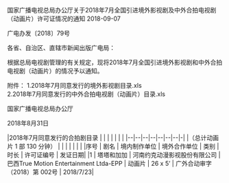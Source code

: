 国家广播电视总局办公厅关于2018年7月全国引进境外影视剧及中外合拍电视剧 （动画片）许可证情况的通知
2018-09-07    

广电办发〔2018〕79号  

各省、自治区、直辖市新闻出版广电局：  

根据总局电视剧管理的有关规定，现将2018年7月全国引进境外影视剧和中外合拍电视剧（动画片）的情况予以通知。  

附件：
1.2018年7月同意发行的境外影视剧目录.xls  
2.2018年7月同意发行的中外合拍电视剧（动画片）目录.xls  

 
国家广播电视总局办公厅

2018年8月31日 







|2018年7月同意发行的合拍剧目录 |  |  |  |  |  |  | 
|--|--|--|--|--|--|--|-|
|（总计动画片 1 部 130 分钟） |  |  |  |  |  |  | 
|序号 | 剧名 | 境内制作单位 | 境外合作单位 | 类别 | 时长 | 许可证编号 | 发证日期|
|1 | 塔塔和加加 | 河南约克动漫影视股份有限公司 | 巴西True Motion Entertainment Ltda-EPP | 动画片 | 26 x 5’ | 广外合动审字（2018）第 002号 | 2018/7/23|


